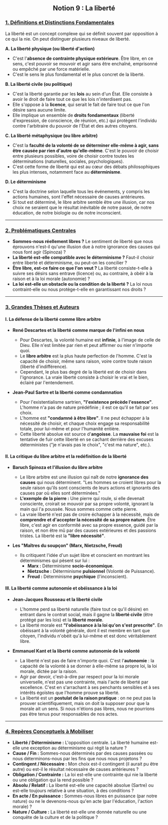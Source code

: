 ## <center>Notion 9 : La liberté</center>

### <u>1. Définitions et Distinctions Fondamentales</u>

La liberté est un concept complexe qui se définit souvent par opposition à ce qui la nie. On peut distinguer plusieurs niveaux de liberté.

**A. La liberté physique (ou liberté d'action)**
-   C'est l'**absence de contrainte physique extérieure**. Être libre, en ce sens, c'est pouvoir se mouvoir et agir sans être enchaîné, emprisonné ou empêché par une force matérielle.
-   C'est le sens le plus fondamental et le plus concret de la liberté.

**B. La liberté civile (ou politique)**
-   C'est la liberté garantie par les **lois** au sein d'un État. Elle consiste à avoir le droit de faire tout ce que les lois n'interdisent pas.
-   Elle s'oppose à la **licence**, qui serait le fait de faire tout ce que l'on désire sans aucune limite.
-   Elle implique un ensemble de **droits fondamentaux** (liberté d'expression, de conscience, de réunion, etc.) qui protègent l'individu contre l'arbitraire du pouvoir de l'État et des autres citoyens.

**C. La liberté métaphysique (ou libre arbitre)**
-   C'est la **faculté de la volonté de se déterminer elle-même à agir, sans être causée par rien d'autre qu'elle-même**. C'est le pouvoir de choisir entre plusieurs possibles, voire de choisir contre toutes les déterminations (naturelles, sociales, psychologiques).
-   C'est cette forme de liberté qui est au cœur des débats philosophiques les plus intenses, notamment face au **déterminisme**.

**D. Le déterminisme**
-   C'est la doctrine selon laquelle tous les événements, y compris les actions humaines, sont l'effet nécessaire de causes antérieures.
-   Si tout est déterminé, le libre arbitre semble être une illusion, car nos choix ne seraient que le résultat inévitable de notre passé, de notre éducation, de notre biologie ou de notre inconscient.

---

### <u>2. Problématiques Centrales</u>

-   **Sommes-nous réellement libres ?** Le sentiment de liberté que nous éprouvons n'est-il qu'une illusion due à notre ignorance des causes qui nous font agir (Spinoza) ?
-   **La liberté est-elle compatible avec le déterminisme ?** Faut-il choisir entre liberté et déterminisme, ou peut-on les concilier ?
-   **Être libre, est-ce faire ce que l'on veut ?** La liberté consiste-t-elle à suivre ses désirs sans entrave (licence) ou, au contraire, à obéir à la raison et à la loi morale (autonomie) ?
-   **La loi est-elle un obstacle ou la condition de la liberté ?** La loi nous contraint-elle ou nous protège-t-elle en garantissant nos droits ?

---

### <u>3. Grandes Thèses et Auteurs</u>

#### **I. La défense de la liberté comme libre arbitre**

-   **René Descartes et la liberté comme marque de l'infini en nous**
    -   Pour Descartes, la volonté humaine est **infinie**, à l'image de celle de Dieu. Elle n'est limitée par rien et peut affirmer ou nier n'importe quoi.
    -   Le **libre arbitre** est la plus haute perfection de l'homme. C'est la capacité de choisir, même sans raison, voire contre toute raison (liberté d'indifférence).
    -   Cependant, le plus bas degré de la liberté est de choisir dans l'ignorance. La vraie liberté consiste à choisir le vrai et le bien, éclairé par l'entendement.

-   **Jean-Paul Sartre et la liberté comme condamnation**
    -   Pour l'existentialisme sartrien, **"l'existence précède l'essence"**. L'homme n'a pas de nature prédéfinie ; il est ce qu'il se fait par ses choix.
    -   L'homme est **"condamné à être libre"**. Il ne peut échapper à la nécessité de choisir, et chaque choix engage sa responsabilité totale, pour lui-même et pour l'humanité entière.
    -   Cette liberté absolue est source d'**angoisse**. La **mauvaise foi** est la tentative de fuir cette liberté en se cachant derrière des excuses déterministes ("je n'avais pas le choix", "c'est ma nature", etc.).

#### **II. La critique du libre arbitre et la redéfinition de la liberté**

-   **Baruch Spinoza et l'illusion du libre arbitre**
    -   Le libre arbitre est une illusion qui naît de notre **ignorance des causes** qui nous déterminent. "Les hommes se croient libres pour la seule raison qu'ils sont conscients de leurs actions et ignorants des causes par où elles sont déterminées."
    -   **L'exemple de la pierre :** Une pierre qui roule, si elle devenait consciente, croirait se mouvoir par sa propre volonté, ignorant la main qui l'a poussée. Nous sommes comme cette pierre.
    -   La vraie liberté n'est pas de croire échapper à la nécessité, mais de **comprendre et d'accepter la nécessité de sa propre nature**. Être libre, c'est agir en conformité avec sa propre essence, guidé par la raison, et non être mû par des causes extérieures et des passions tristes. La liberté est la **"libre nécessité"**.

-   **Les "Maîtres du soupçon" (Marx, Nietzsche, Freud)**
    -   Ils critiquent l'idée d'un sujet libre et conscient en montrant les déterminismes qui pèsent sur lui :
        -   **Marx :** Déterminisme **socio-économique**.
        -   **Nietzsche :** Déterminisme **pulsionnel** (Volonté de Puissance).
        -   **Freud :** Déterminisme **psychique** (l'inconscient).

#### **III. La liberté comme autonomie et obéissance à la loi**

-   **Jean-Jacques Rousseau et la liberté civile**
    -   L'homme perd sa liberté naturelle (faire tout ce qu'il désire) en entrant dans le contrat social, mais il gagne la **liberté civile** (être protégé par les lois) et la **liberté morale**.
    -   La liberté morale est **"l'obéissance à la loi qu'on s'est prescrite"**. En obéissant à la volonté générale, dont il est membre en tant que citoyen, l'individu n'obéit qu'à lui-même et est donc véritablement libre.

-   **Emmanuel Kant et la liberté comme autonomie de la volonté**
    -   La liberté n'est pas de faire n'importe quoi. C'est l'**autonomie** : la capacité de la volonté à se donner à elle-même sa propre loi, la loi morale, dictée par la raison.
    -   Agir par devoir, c'est-à-dire par respect pour la loi morale universelle, n'est pas une contrainte, mais l'acte de liberté par excellence. C'est en s'arrachant à ses penchants sensibles et à ses intérêts égoïstes que l'homme prouve sa liberté.
    -   La liberté est un **postulat de la raison pratique** : on ne peut pas la prouver scientifiquement, mais on doit la supposer pour que la morale ait un sens. Si nous n'étions pas libres, nous ne pourrions pas être tenus pour responsables de nos actes.

---

### <u>4. Repères Conceptuels à Mobiliser</u>

-   **Liberté / Déterminisme :** L'opposition centrale. La liberté humaine est-elle une exception au déterminisme qui régit la nature ?
-   **Cause / Fin :** Sommes-nous déterminés par des causes passées ou nous déterminons-nous par les fins que nous nous projetons ?
-   **Contingent / Nécessaire :** Mon choix est-il contingent (il aurait pu être autre) ou est-il le résultat nécessaire de causes antérieures ?
-   **Obligation / Contrainte :** La loi est-elle une contrainte qui nie la liberté ou une obligation qui la rend possible ?
-   **Absolu / Relatif :** La liberté est-elle une capacité absolue (Sartre) ou est-elle toujours relative à une situation, à des conditions ?
-   **En acte / En puissance :** Sommes-nous libres en puissance (par notre nature) ou ne le devenons-nous qu'en acte (par l'éducation, l'action morale) ?
-   **Nature / Culture :** La liberté est-elle une donnée naturelle ou une conquête de la culture et de la politique ?
